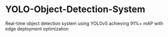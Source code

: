 # YOLO-Object-Detection-System
Real-time object detection system using YOLOv5 achieving 91%+ mAP with edge deployment optimization
